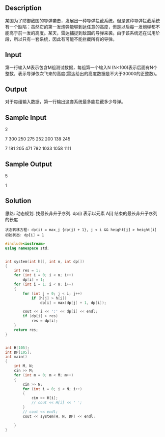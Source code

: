 ## Description
某国为了防御敌国的导弹袭击，发展出一种导弹拦截系统。但是这种导弹拦截系统有一个缺陷：虽然它的第一发炮弹能够到达任意的高度，但是以后每一发炮弹都不能高于前一发的高度。某天，雷达捕捉到敌国的导弹来袭。由于该系统还在试用阶段，所以只有一套系统，因此有可能不能拦截所有的导弹。

## Input
第一行输入M表示包含M组测试数据，每组第一个输入N (N<100)表示后面有N个整数，表示导弹依次飞来的高度(雷达给出的高度数据是不大于30000的正整数)。

## Output
对于每组输入数据，第一行输出这套系统最多能拦截多少导弹。

## Sample Input
2

7 300 250 275 252 200 138 245

7 181 205 471 782 1033 1058 1111

## Sample Output
5

1


## Solution
思路: 动态规划. 找最长非升子序列. dp(i) 表示以元素 A[i] 结束的最长非升子序列的长度

```
状态转移方程: dp(i) = max_j {dp(j) + 1}, j < i && height[j] > height[i]
初始状态: dp[i] = 1
```

```c++
#include<iostream>
using namespace std;


int system(int h[], int n, int dp[])
{
	int res = 1;
	for (int i = 0; i < n; i++)
		dp[i] = 1;
	for (int i = 1; i < n; i++)
	{
		for (int j = 0; j < i; j++)
			if (h[j] > h[i])
				dp[i] = max(dp[j] + 1, dp[i]);

		cout << i << ':' << dp[i] << endl;
		if (dp[i] > res)
			res = dp[i];
	}			
	return res;
}


int H[105];
int DP[105];
int main()
{
	int M, N;
	cin >> M;
	for (int m = 0; m < M; m++)
	{
		cin >> N;
		for (int i = 0; i < N; i++)
		{
			cin >> H[i];
			// cout << H[i] << ' ';
		}
		// cout << endl;
		cout << system(H, N, DP) << endl;

	}
}
```

